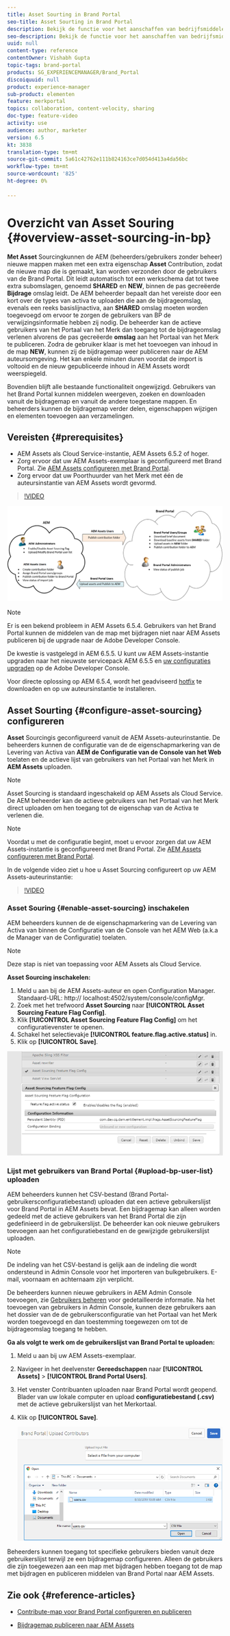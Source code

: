 ```yaml
---
title: Asset Sourting in Brand Portal
seo-title: Asset Sourting in Brand Portal
description: Bekijk de functie voor het aanschaffen van bedrijfsmiddelen die beschikbaar is in de Adobe Experience Manager Assets Brand Portal.
seo-description: Bekijk de functie voor het aanschaffen van bedrijfsmiddelen die beschikbaar is in de Adobe Experience Manager Assets Brand Portal.
uuid: null
content-type: reference
contentOwner: Vishabh Gupta
topic-tags: brand-portal
products: SG_EXPERIENCEMANAGER/Brand_Portal
discoiquuid: null
product: experience-manager
sub-product: elementen
feature: merkportal
topics: collaboration, content-velocity, sharing
doc-type: feature-video
activity: use
audience: author, marketer
version: 6.5
kt: 3838
translation-type: tm+mt
source-git-commit: 5a61c42762e111b824163ce7d054d413a4da56bc
workflow-type: tm+mt
source-wordcount: '825'
ht-degree: 0%

---
```



# Overzicht van Asset Souring {#overview-asset-sourcing-in-bp}

**Met Asset** Sourcingkunnen de AEM (beheerders/gebruikers zonder beheer) nieuwe mappen maken met een extra eigenschap  **Asset** Contribution, zodat de nieuwe map die is gemaakt, kan worden verzonden door de gebruikers van de Brand Portal. Dit leidt automatisch tot een werkschema dat tot twee extra subomslagen, genoemd **SHARED** en **NEW**, binnen de pas gecreëerde **Bijdrage** omslag leidt. De AEM beheerder bepaalt dan het vereiste door een kort over de types van activa te uploaden die aan de bijdrageomslag, evenals een reeks basislijnactiva, aan **SHARED** omslag moeten worden toegevoegd om ervoor te zorgen de gebruikers van BP de verwijzingsinformatie hebben zij nodig. De beheerder kan de actieve gebruikers van het Portaal van het Merk dan toegang tot de bijdrageomslag verlenen alvorens de pas gecreëerde **omslag** aan het Portaal van het Merk te publiceren. Zodra de gebruiker klaar is met het toevoegen van inhoud in de map **NEW**, kunnen zij de bijdragemap weer publiceren naar de AEM auteursomgeving. Het kan enkele minuten duren voordat de import is voltooid en de nieuw gepubliceerde inhoud in AEM Assets wordt weerspiegeld.

Bovendien blijft alle bestaande functionaliteit ongewijzigd. Gebruikers van het Brand Portal kunnen middelen weergeven, zoeken en downloaden vanuit de bijdragemap en vanuit de andere toegestane mappen. En beheerders kunnen de bijdragemap verder delen, eigenschappen wijzigen en elementen toevoegen aan verzamelingen.

## Vereisten {#prerequisites}

* AEM Assets als Cloud Service-instantie, AEM Assets 6.5.2 of hoger.
* Zorg ervoor dat uw AEM Assets-exemplaar is geconfigureerd met Brand Portal. Zie [AEM Assets configureren met Brand Portal](../using/configure-aem-assets-with-brand-portal.md).
* Zorg ervoor dat uw Poorthuurder van het Merk met één de auteursinstantie van AEM Assets wordt gevormd.

>[!VIDEO](https://video.tv.adobe.com/v/29365/?quality=12)

![Brand Portal Asset Sourting](assets/asset-sourcing.png)


>[!NOTE]
>
>Er is een bekend probleem in AEM Assets 6.5.4. Gebruikers van het Brand Portal kunnen de middelen van de map met bijdragen niet naar AEM Assets publiceren bij de upgrade naar de Adobe Developer Console.
>
>De kwestie is vastgelegd in AEM 6.5.5. U kunt uw AEM Assets-instantie upgraden naar het nieuwste servicepack AEM 6.5.5 en [uw configuraties upgraden](https://docs.adobe.com/content/help/en/experience-manager-65/assets/brandportal/configure-aem-assets-with-brand-portal.html#upgrade-integration-65) op de Adobe Developer Console.
>
>Voor directe oplossing op AEM 6.5.4, wordt het geadviseerd [hotfix](https://www.adobeaemcloud.com/content/marketplace/marketplaceProxy.html?packagePath=/content/companies/public/adobe/packages/cq650/hotfix/cq-6.5.0-hotfix-33041) te downloaden en op uw auteursinstantie te installeren.

## Asset Sourting {#configure-asset-sourcing} configureren

**Asset** Sourcingis geconfigureerd vanuit de AEM Assets-auteurinstantie. De beheerders kunnen de configuratie van de de eigenschapmarkering van de Levering van Activa van **AEM de Configuratie van de Console van het Web** toelaten en de actieve lijst van gebruikers van het Portaal van het Merk in **AEM Assets** uploaden.

>[!NOTE]
>
>Asset Sourcing is standaard ingeschakeld op AEM Assets als Cloud Service. De AEM beheerder kan de actieve gebruikers van het Portaal van het Merk direct uploaden om hen toegang tot de eigenschap van de Activa te verlenen die.

>[!NOTE]
>
>Voordat u met de configuratie begint, moet u ervoor zorgen dat uw AEM Assets-instantie is geconfigureerd met Brand Portal. Zie [AEM Assets configureren met Brand Portal](../using/configure-aem-assets-with-brand-portal.md).

In de volgende video ziet u hoe u Asset Sourcing configureert op uw AEM Assets-auteurinstantie:

>[!VIDEO](https://video.tv.adobe.com/v/29771)

### Asset Souring {#enable-asset-sourcing} inschakelen

AEM beheerders kunnen de de eigenschapmarkering van de Levering van Activa van binnen de Configuratie van de Console van het AEM Web (a.k.a de Manager van de Configuratie) toelaten.

>[!NOTE]
>
>Deze stap is niet van toepassing voor AEM Assets als Cloud Service.


**Asset Sourcing inschakelen:**
1. Meld u aan bij de AEM Assets-auteur en open Configuration Manager.
Standaard-URL: http:// localhost:4502/system/console/configMgr.
1. Zoek met het trefwoord **Asset Sourcing** naar **[!UICONTROL Asset Sourcing Feature Flag Config]**.
1. Klik **[!UICONTROL Asset Sourcing Feature Flag Config]** om het configuratievenster te openen.
1. Schakel het selectievakje **[!UICONTROL feature.flag.active.status]** in.
1. Klik op **[!UICONTROL Save]**.

![](assets/enable-asset-sourcing.png)

### Lijst met gebruikers van Brand Portal {#upload-bp-user-list} uploaden

AEM beheerders kunnen het CSV-bestand (Brand Portal-gebruikersconfiguratiebestand) uploaden dat een actieve gebruikerslijst voor Brand Portal in AEM Assets bevat. Een bijdragemap kan alleen worden gedeeld met de actieve gebruikers van het Brand Portal die zijn gedefinieerd in de gebruikerslijst. De beheerder kan ook nieuwe gebruikers toevoegen aan het configuratiebestand en de gewijzigde gebruikerslijst uploaden.

>[!NOTE]
>
>De indeling van het CSV-bestand is gelijk aan de indeling die wordt ondersteund in Admin Console voor het importeren van bulkgebruikers. E-mail, voornaam en achternaam zijn verplicht.

De beheerders kunnen nieuwe gebruikers in AEM Admin Console toevoegen, zie [Gebruikers beheren](brand-portal-adding-users.md) voor gedetailleerde informatie. Na het toevoegen van gebruikers in Admin Console, kunnen deze gebruikers aan het dossier van de de gebruikersconfiguratie van het Portaal van het Merk worden toegevoegd en dan toestemming toegewezen om tot de bijdrageomslag toegang te hebben.

**Ga als volgt te werk om de gebruikerslijst van Brand Portal te uploaden:**
1. Meld u aan bij uw AEM Assets-exemplaar.
1. Navigeer in het deelvenster **Gereedschappen** naar **[!UICONTROL Assets]** > **[!UICONTROL Brand Portal Users]**.

1. Het venster Contribuanten uploaden naar Brand Portal wordt geopend.
Blader van uw lokale computer en upload **configuratiebestand (.csv)** met de actieve gebruikerslijst van het Merkortaal.
1. Klik op **[!UICONTROL Save]**.

   ![](assets/upload-user-list2.png)


Beheerders kunnen toegang tot specifieke gebruikers bieden vanuit deze gebruikerslijst terwijl ze een bijdragemap configureren. Alleen de gebruikers die zijn toegewezen aan een map met bijdragen hebben toegang tot de map met bijdragen en publiceren middelen van Brand Portal naar AEM Assets.

## Zie ook {#reference-articles}

* [Contribute-map voor Brand Portal configureren en publiceren](brand-portal-publish-contribution-folder-to-brand-portal.md)

* [Bijdragemap publiceren naar AEM Assets](brand-portal-publish-contribution-folder-to-aem-assets.md)
